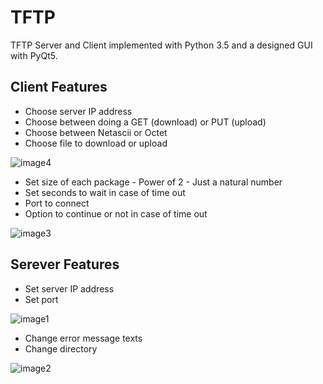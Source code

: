 # TFTP
TFTP Server and Client implemented with Python 3.5 and a designed GUI with PyQt5.

## **Client Features**

- Choose server IP address
- Choose between doing a GET (download) or PUT (upload)
- Choose between Netascii or Octet
- Choose file to download or upload

![image4](https://github.com/Blondie-TheManWithNoName/TFTP/assets/58909117/768b42d2-c5e8-4f39-ad96-d498f19c2092)

- Set size of each package
      - Power of 2
      - Just a natural number
- Set seconds to wait in case of time out
- Port to connect
- Option to continue or not in case of time out

![image3](https://github.com/Blondie-TheManWithNoName/TFTP/assets/58909117/6e933155-5a96-46cf-9fd8-a5e9deb18569)



## **Serever Features**

- Set server IP address
- Set port

![image1](https://github.com/Blondie-TheManWithNoName/TFTP/assets/58909117/31d2ca2f-ed28-4bae-a426-392b082ef4c5)


- Change error message texts
- Change directory

![image2](https://github.com/Blondie-TheManWithNoName/TFTP/assets/58909117/87e5b1a1-c683-466f-af53-d04ce057e181)


